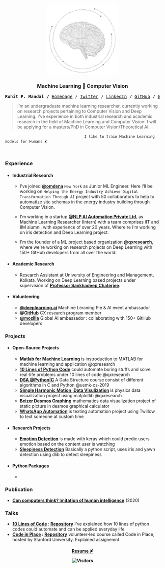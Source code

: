 <p align="center">
  <a href="https://github.com/qxresearchx">
    <img src="https://github.com/xiaowuc2/xiaowuc2/blob/master/source/lgo.png" alt="Logo" width="230" height="230">
  </a>
  <h3 align="center">Machine Learning ​​🗼​ Computer Vision</h3>
</p>

<p align="center">
  
  
  <p><pre align="center">
<strong>Rohit P. Mandal /</strong> <a href="https://xiaowuc2.vercel.app">​Homepage​</a> / <a href="https://twitter.com/NPRougier">Twitter</a> / <a href="https://linkedin.com/in/xiaowuc2">​LinkedIn​</a> / <a href="https://github.com/rougier">​GitHub​</a> / <a href="https://gist.github.com/xiaowuc2">Gist</a> / <a href="https://stackoverflow.com/users/3348261/nicolas-rougier">​Stackoveflow​</a> / <a href="https://www.quora.com/profile/Rohit-Prasan-Mandal">Quora</a> / <a href="https://www.youtube.com/channel/UCX7oe66V8zyFpAJyMfPL9VA">​YouTube​</a></pre></p>

> I’m an undergraduate machine learning researcher, currently working on research 
> projects pertaining to Computer Vision and Deep Learning.  I've experience in both industrial research and academic research in 
> the field of Machine Learning and Computer Vision.
> I will be applying for a masters/PhD in Computer Vision/Theoretical AI.


```
                                    I like to train Machine Learning models for Humans ✘
```
  
<br>
  
### Experience ​
  
* #### Industrial Research
  * I've joined **[@omdena](https://omdena.com)** `New York` as Junior ML Engineer. Here I'll be working on `Helping the Energy Industry Achieve Digital Transformation Through AI` project with 50 collaborators to help to automatize site schemas in the energy industry building through Computer Vision.
  
  * I'm working in a startup **[@NLP AI Automation Private Ltd.](https://www.nlpaia.com/)** as Machine Learning Researcher (Intern) with a team comprises IIT and IIM alumni, with experience of over 20 years. Where're I'm working on iris detection and Deep Learning project.

  * I'm the founder of a ML project based organization **[@qxresearch](https://qxresearch.github.io)**, where we're working on research projects on Deep Learning with 150+ GitHub developers from all over the world.
  
 * #### Academic Research
  
    * Research Assistant at University of Engineering and Management, Kolkata. Working on Deep Learning based projects under supervision of **[Professor Sankhadeep Chaterjee](https://www.researchgate.net/profile/Sankhadeep-Chatterjee)**.
* #### Volunteering 
    * **[@deeplearning.ai](https://www.deeplearning.ai/)** Machine Leraning Pie & AI event ambassador 
    * **[@GitHub](https://github.com)** CX research program member
    * **[@mozilla](https://community.mozilla.org/en/groups/qx-research)** Global AI ambassador : collaborating with 150+ GitHub developers


### Projects ​
  - #### Open-Source Projects
  
    - **[Matlab for Machine Learning](https://github.com/qxresearchx/matlab-for-machine-leaning)** is instroduction to MATLAB for machine learning  and application @qxresearch
    - **[10 Lines of Python Code](https://github.com/qxresearch/qxresearch-event-1)** could automate boring stuffs and solve real-life problems under 10 lines of code @qxresearch 
    - **[DSA @Python|C](https://github.com/UEMK-CS-2019/DSA)** A Data Structure course consist of different algorithms in C and Python @uemk-cs-2019
    - **[Simple Harmonic Motion, Data Visulization](https://github.com/qxresearch/Simple-Harmonic-Motion)** is physics data visualization project using matplotlib @qxresearch
    - **[Beizer Desmos Graphing](https://github.com/xiaowuc2/BezierDesmosGraphing)** mathematics data visualization project of static picture in desmos graphical calculator
    - **[WhatsApp Automation](https://github.com/xiaowuc2/WhatsApp-Automation)** is texting automation project using Twillow to text someone at custom time
  
  - #### Research Projects 
    - **[Emotion Detection](https://github.com/xiaowuc2/Emotion-Checking-ML-Computer-Vision)** is made with keras which could predic users emotion based on the content user is watching
    - **[Sleepiness Detection]()** Basically a python script, uses iris and yawn detection using dlib to detect sleepiness
  - #### Python Packages
    - 

  
### Publication ​
  
  - **[Can computers think? Imitation of human intelligence](https://www.researchgate.net/publication/340645375_TITLE_CAN_COMPUTER_THINK_IMITATION_of_HUMAN_INTELLIGENCE)** (2020)
  

  
### Talks ​

- **[10 Lines of Code](https://www.youtube.com/watch?v=B0_0gK_CUpM&list=PLK_zxbpEUfmVPsXnl1wx1s6BD8eBUjuOM) : [Repository](https://github.com/qxresearch/qxresearch-event-1)** I've explained how 10 lines of python codes could automate and can be applied everyday life
- **[Code in Place](https://www.youtube.com/watch?v=5JpVuQNYoho&list=PLK_zxbpEUfmWO7zL7661s8ck4Ly2m0m-m) : [Repository](https://github.com/xiaowuc2/Code-in-Place-2021-Assignment-Solution)** volunteer-led course called Code in Place, hosted by Stanford University. Explained assignemnt


 <h4 align="center">
    <a href="https://drive.google.com/file/d/1ALxiEOuDepm2v53wvKULA_ScwWMVfX85/view?usp=sharing">Resume ✘</a>
</p>
<p align="center">
 <td><img src="https://profile-counter.glitch.me/xiaowuc2/count.svg" alt="Visitors" height="19" /></td>
</p>

